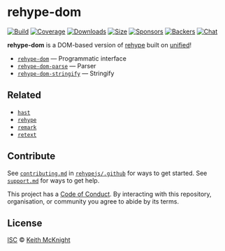# rehype-dom

[![Build][build-badge]][build]
[![Coverage][coverage-badge]][coverage]
[![Downloads][downloads-badge]][downloads]
[![Size][size-badge]][size]
[![Sponsors][sponsors-badge]][collective]
[![Backers][backers-badge]][collective]
[![Chat][chat-badge]][chat]

**rehype-dom** is a DOM-based version of [rehype][] built on [unified][]!

*   [`rehype-dom`][api] — Programmatic interface
*   [`rehype-dom-parse`][parse] — Parser
*   [`rehype-dom-stringify`][stringify] — Stringify

## Related

*   [`hast`](https://github.com/syntax-tree/hast)
*   [`rehype`](https://github.com/rehypejs/rehype)
*   [`remark`](https://github.com/remarkjs/remark)
*   [`retext`](https://github.com/retextjs/retext)

## Contribute

See [`contributing.md`][contributing] in [`rehypejs/.github`][health] for ways
to get started.
See [`support.md`][support] for ways to get help.

This project has a [Code of Conduct][coc].
By interacting with this repository, organisation, or community you agree to
abide by its terms.

## License

[ISC][license] © [Keith McKnight][author]

<!-- Definitions -->

[build-badge]: https://img.shields.io/travis/rehypejs/rehype-dom.svg

[build]: https://travis-ci.org/rehypejs/rehype-dom

[coverage-badge]: https://img.shields.io/codecov/c/github/rehypejs/rehype-dom.svg

[coverage]: https://codecov.io/github/rehypejs/rehype-dom

[downloads-badge]: https://img.shields.io/npm/dm/rehype-dom.svg

[downloads]: https://www.npmjs.com/package/rehype-dom

[size-badge]: https://img.shields.io/bundlephobia/minzip/rehype-dom.svg

[size]: https://bundlephobia.com/result?p=rehype-dom

[sponsors-badge]: https://opencollective.com/unified/sponsors/badge.svg

[backers-badge]: https://opencollective.com/unified/backers/badge.svg

[collective]: https://opencollective.com/unified

[chat-badge]: https://img.shields.io/badge/join%20the%20community-on%20spectrum-7b16ff.svg

[chat]: https://spectrum.chat/unified/rehype

[author]: https://keith.mcknig.ht

[license]: license

[health]: https://github.com/rehypejs/.github

[contributing]: https://github.com/rehypejs/.github/blob/master/contributing.md

[support]: https://github.com/rehypejs/.github/blob/master/support.md

[coc]: https://github.com/rehypejs/.github/blob/master/code-of-conduct.md

[rehype]: https://github.com/rehypejs/rehype

[unified]: https://github.com/unifiedjs/unified

[api]: https://github.com/rehypejs/rehype-dom/tree/master/packages/rehype-dom

[parse]: https://github.com/rehypejs/rehype-dom/tree/master/packages/rehype-dom-parse

[stringify]: https://github.com/rehypejs/rehype-dom/tree/master/packages/rehype-dom-stringify
